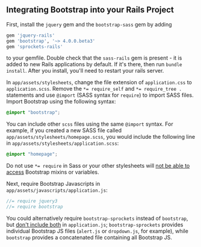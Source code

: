 ## Integrating Bootstrap into your Rails Project

First, install the `jquery` gem and the `bootstrap-sass` gem by adding

```ruby
gem 'jquery-rails'
gem 'bootstrap', '~> 4.0.0.beta3'
gem 'sprockets-rails'
```

to your gemfile. Double check that the `sass-rails` gem is present - it is added to new Rails applications by default. If it's there, then run ``` bundle install ```.  After you install, you'll need to restart your rails server.

In `app/assets/stylesheets`, change the file extension of `application.css` to `application.scss`. Remove the `*= require_self` and `*= require_tree .` statements and use `@import` (SASS syntax for `require`) to import SASS files.  Import Bootstrap using the following syntax:

```scss
@import "bootstrap";
```

You can include other `scss` files using the same `@import` syntax. For example, if you created a new SASS file called `app/assets/stylesheets/homepage.scss`, you would include the following line in `app/assets/stylesheets/application.scss`:

```scss
@import "homepage";
```


Do not use `*= require` in Sass or your other stylesheets will [not be able to access](https://github.com/twbs/bootstrap-sass/issues/79#issuecomment-4428595) Bootstrap mixins or variables.

Next, require Bootstrap Javascripts in `app/assets/javascripts/application.js`:

```js
//= require jquery3
//= require bootstrap
```

You could alternatively require `bootstrap-sprockets` instead of `bootstrap`, but [don't include both](https://github.com/twbs/bootstrap-sass/issues/829#issuecomment-75153827) in `application.js`; `bootstrap-sprockets` provides individual Bootstrap JS files (`alert.js` or `dropdown.js`, for example), while `bootstrap` provides a concatenated file containing all Bootstrap JS.
